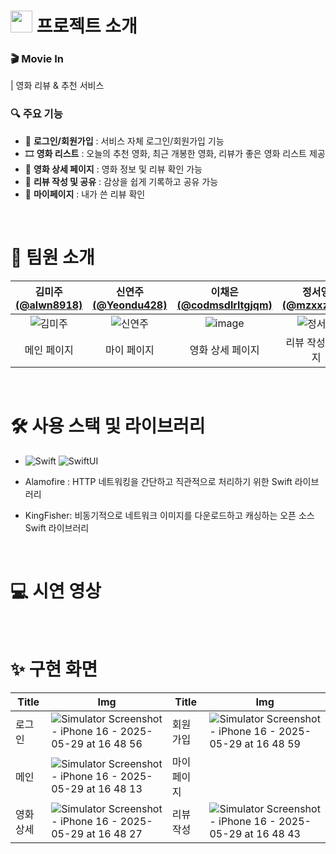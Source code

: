 # <img src="https://github.com/user-attachments/assets/9d8355f8-323c-4edf-8cd0-7c668f8670e7" width="35"/> 프로젝트 소개
###  🎬 Movie In 
| 영화 리뷰 & 추천 서비스
### 🔍 주요 기능

- 🔐 **로그인/회원가입** : 서비스 자체 로그인/회원가입 기능
- 🎞️ **영화 리스트** : 오늘의 추천 영화, 최근 개봉한 영화, 리뷰가 좋은 영화 리스트 제공
- 🍿 **영화 상세 페이지** : 영화 정보 및 리뷰 확인 가능
- 📝 **리뷰 작성 및 공유** : 감상을 쉽게 기록하고 공유 가능
- 📌 **마이페이지** : 내가 쓴 리뷰 확인

</br>

# 👋 팀원 소개

| 김미주 [(@alwn8918)](https://github.com/alwn8918) | 신연주 [(@Yeondu428)](https://github.com/Yeondu428) | 이채은 [(@codmsdlrltgjqm)](https://github.com/codmsdlrltgjqm) | 정서영 [(@mzxxzysy)](https://github.com/mzxxzysy) | 한정현 [(@JungHyunHann)](https://github.com/JungHyunHann) |
|:-----------------------------------------------------:|:-----------------------------------------------------:|:------------------------------------------------:|:---------------------------------------------------:|:----------------------------------------------------:|
| ![김미주](https://github.com/user-attachments/assets/e7a09914-405b-4200-ae1a-e17bea8627c1) | ![신연주](https://github.com/user-attachments/assets/9dd898aa-a3ff-4474-9378-265533ea1385) | ![image](https://github.com/user-attachments/assets/6e836b75-236b-4863-a285-2dfd69a0021c) | ![정서영](https://github.com/user-attachments/assets/fa948188-2b8a-45c6-9a0f-350bab8b11fb) | ![정서영](https://github.com/user-attachments/assets/6b848b04-8e99-42b2-a8d3-df8d407f1cb6) |
| 메인 페이지 | 마이 페이지 | 영화 상세 페이지 | 리뷰 작성 페이지 | 로그인 / 회원가입 |

</br>

# 🛠️ 사용 스택 및 라이브러리
- ![Swift](https://img.shields.io/badge/swift-F54A2A?style=for-the-badge&logo=swift&logoColor=white)  ![SwiftUI](https://img.shields.io/badge/SwiftUI-0065fd?style=for-the-badge&logo=Swift&logoColor=white)

- Alamofire : HTTP 네트워킹을 간단하고 직관적으로 처리하기 위한 Swift 라이브러리
- KingFisher: 비동기적으로 네트워크 이미지를 다운로드하고 캐싱하는 오픈 소스 Swift 라이브러리

</br>

# 💻 시연 영상
 
</br>

# ✨ 구현 화면
| Title         | Img                                   | Title         | Img                                   |
| ------------ | ---------------------------------------- | ------------ | ---------------------------------------- |
| 로그인 | ![Simulator Screenshot - iPhone 16 - 2025-05-29 at 16 48 56](https://github.com/user-attachments/assets/3e9dac01-dbca-4061-8f6e-5053bdb4ff89) | 회원가입 | ![Simulator Screenshot - iPhone 16 - 2025-05-29 at 16 48 59](https://github.com/user-attachments/assets/6d9aae94-c07e-4c49-a768-750d61638b73) |
| 메인 | ![Simulator Screenshot - iPhone 16 - 2025-05-29 at 16 48 13](https://github.com/user-attachments/assets/7dcee0aa-4b88-46a9-9928-f05b96895e04) | 마이페이지 |  |
| 영화 상세 | ![Simulator Screenshot - iPhone 16 - 2025-05-29 at 16 48 27](https://github.com/user-attachments/assets/3cac29b0-cf0d-48df-835f-1b2fa39133c0) | 리뷰 작성 | ![Simulator Screenshot - iPhone 16 - 2025-05-29 at 16 48 43](https://github.com/user-attachments/assets/4b473e5f-af5e-4f20-b10d-22e55220f95a) |

